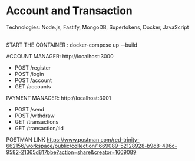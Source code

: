 # <span id="tjidtitle">Account and Transaction</span>

<div>Technologies: <span id="tjidtechs">Node.js, Fastify, MongoDB, Supertokens, Docker, JavaScript</span></div>
<br />

START THE CONTAINER :
docker-compose up --build

ACCOUNT MANAGER: http://localhost:3000
- POST /register
- POST /login
- POST /account
- GET /accounts

PAYMENT MANAGER: http://localhost:3001
- POST /send
- POST /withdraw
- GET /transactions
- GET /transaction/:id

POSTMAN LINK
https://www.postman.com/red-trinity-662156/workspace/public/collection/1669089-52128928-b9d8-496c-9582-21365d817bbe?action=share&creator=1669089
